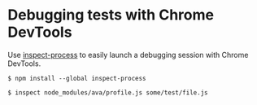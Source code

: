 # Debugging tests with Chrome DevTools

Use [inspect-process](https://github.com/jaridmargolin/inspect-process) to easily launch a debugging session with Chrome DevTools.

```console
$ npm install --global inspect-process
```

```console
$ inspect node_modules/ava/profile.js some/test/file.js
```
